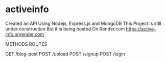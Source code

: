 # activeinfo
Created an API Using Nodejs,  Express.js and MongoDB
This Project is still under construction
But it is being hosted On Render.com
https://active-info.onrender.com 


 METHODS       ROUTES

  GET        /blog-post
  POST	     /upload
  POST	     /signup
  POST	     /login

